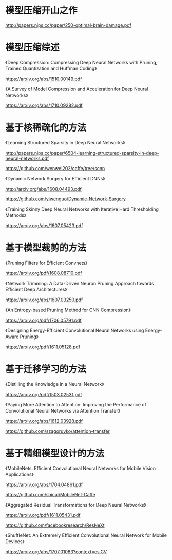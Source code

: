 # 模型压缩开山之作

http://papers.nips.cc/paper/250-optimal-brain-damage.pdf

# 模型压缩综述

《Deep Compression: Compressing Deep Neural Networks with Pruning, Trained Quantization and Huffman Coding》

https://arxiv.org/abs/1510.00149.pdf

《A Survey of Model Compression and Acceleration for Deep Neural Networks》

https://arxiv.org/abs/1710.09282.pdf

# 基于核稀疏化的方法

《Learning Structured Sparsity in Deep Neural Networks》

http://papers.nips.cc/paper/6504-learning-structured-sparsity-in-deep-neural-networks.pdf

https://github.com/wenwei202/caffe/tree/scnn

《Dynamic Network Surgery for Efficient DNNs》

http://arxiv.org/abs/1608.04493.pdf

https://github.com/yiwenguo/Dynamic-Network-Surgery

《Training Skinny Deep Neural Networks with Iterative Hard Thresholding Methods》

https://arxiv.org/abs/1607.05423.pdf

# 基于模型裁剪的方法

《Pruning Filters for Efficient Convnets》

https://arxiv.org/pdf/1608.08710.pdf

《Network Trimming: A Data-Driven Neuron Pruning Approach towards Efficient Deep Architectures》

https://arxiv.org/abs/1607.03250.pdf

《An Entropy-based Pruning Method for CNN Compression》

https://arxiv.org/pdf/1706.05791.pdf

《Designing Energy-Efficient Convolutional Neural Networks using Energy-Aware Pruning》

https://arxiv.org/pdf/1611.05128.pdf

# 基于迁移学习的方法

《Distilling the Knowledge in a Neural Network》

https://arxiv.org/pdf/1503.02531.pdf

《Paying More Attention to Attention: Improving the Performance of Convolutional Neural Networks via Attention Transfer》

https://arxiv.org/abs/1612.03928.pdf

https://github.com/szagoruyko/attention-transfer

# 基于精细模型设计的方法

《MobileNets: Efficient Convolutional Neural Networks for Mobile Vision Applications》

https://arxiv.org/abs/1704.04861.pdf

https://github.com/shicai/MobileNet-Caffe

《Aggregated Residual Transformations for Deep Neural Networks》

https://arxiv.org/pdf/1611.05431.pdf

https://github.com/facebookresearch/ResNeXt

《ShuffleNet: An Extremely Efficient Convolutional Neural Network for Mobile Devices》

https://arxiv.org/abs/1707.01083?context=cs.CV








